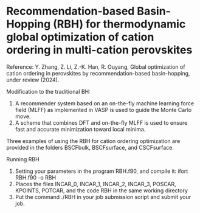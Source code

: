 # Recommendation-based Basin-Hopping (RBH) for thermodynamic global optimization of cation ordering in multi-cation perovskites
Reference: Y. Zhang, Z. Li, Z.-K. Han, R. Ouyang, Global optimization of cation ordering in perovskites by recommendation-based basin-hopping, under review (2024).

Modification to the traditional BH:
1) A recommender system based on an on-the-fly machine learning force field (MLFF) as implemented in VASP is used to guide the Monte Carlo move.   
2) A scheme that combines DFT and on-the-fly MLFF is used to ensure fast and accurate minimization toward local minima.  

Three examples of using the RBH for cation ordering optimization are provided in the folders BSCFbulk, BSCFsurface, and CSCFsurface.

Running RBH
1. Setting your parameters in the program RBH.f90, and compile it: ifort RBH.f90 -o RBH
2. Places the files INCAR_0, INCAR_1, INCAR_2, INCAR_3, POSCAR, KPOINTS, POTCAR, and the code RBH in the same working directory
3. Put the command ./RBH in your job submission script and submit your job.   
